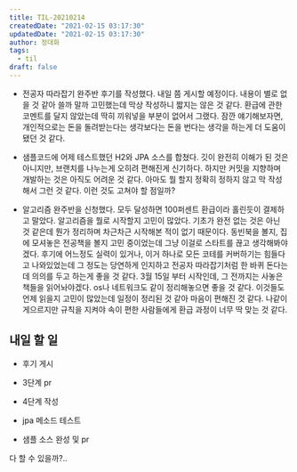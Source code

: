 ```yaml
---
title: TIL-20210214
createdDate: "2021-02-15 03:17:30"
updatedDate: "2021-02-15 03:17:30"
author: 정대화
tags:
  - til
draft: false
---
```


- 전공자 따라잡기 완주반 후기를 작성했다. 내일 쯤 게시할 예정이다. 내용이 별로 없을 것 같아 쓸까 말까 고민했는데 막상 작성하니 짧지는 않은 것 같다. 환급에 관한 코멘트를 달지 않았는데 딱히 끼워넣을 부분이 없어서 그랬다. 잠깐 얘기해보자면, 개인적으로는 돈을 돌려받는다는 생각보다는 돈을 번다는 생각을 하는게 더 도움이 됐던 것 같다.

- 샘플코드에 어제 테스트했던 H2와 JPA 소스를 합쳤다. 깃이 완전히 이해가 된 것은 아니지만, 브랜치를 나누는게 오히려 편해진게 신기하다. 하지만 커밋을 지향하며 개발하는 것은 아직도 어려운 것 같다. 아마도 뭘 할지 정확히 정하지 않고 막 작성해서 그런 것 같다. 이런 것도 고쳐야 할 점일까?

- 알고리즘 완주반을 신청했다. 모두 달성하면 100퍼센트 환급이라 홀린듯이 결제하고 말았다. 알고리즘을 뭘로 시작할지 고민이 많았다. 기초가 완전 없는 것은 아닌 것 같은데 뭔가 정리하며 차근차근 시작해본 적이 없기 때문이다. 동빈북을 볼지, 집에 모셔놓은 전공책을 볼지 고민 중이었는데 그냥 이걸로 스타트를 끊고 생각해봐야겠다. 후기에 어느정도 실력이 있거나, 이거 하나로 모든 코테를 커버하기는 힘들다고 나와있었는데 그 정도는 당연하게 인지하고 전공자 따라잡기처럼 한 바퀴 돈다는데 의의를 두고 하는게 좋을 것 같다. 3월 15일 부터 시작인데, 그 전까지는 사놓은 책들을 읽어놔야겠다. os나 네트워크도 같이 정리해놓으면 좋을 것 같다. 이것들도 언제 읽을지 고민이 많았는데 일정이 정리된 것 같아 마음이 편해진 것 같다. 나같이 게으르지만 규칙을 지켜야 속이 편한 사람들에게 환급 과정이 너무 딱 맞는 것 같다.

## 내일 할 일

- 후기 게시

- 3단계 pr

- 4단계 작성

- jpa 메소드 테스트

- 샘플 소스 완성 및 pr

다 할 수 있을까?..
